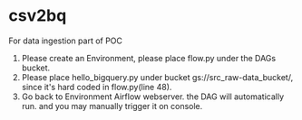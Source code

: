 # csv2bq
For data ingestion part of POC


1. Please create an Environment, please place flow.py under the DAGs bucket.
2. Please place hello_bigquery.py under bucket gs://src_raw-data_bucket/, since it's hard coded in flow.py(line 48).
3. Go back to Environment Airflow webserver. the DAG will automatically run. and you may manually trigger it on console.